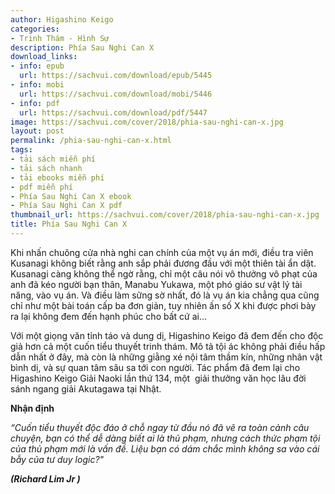 ```yaml
---
author: Higashino Keigo
categories:
- Trinh Thám - Hình Sự
description: Phía Sau Nghi Can X
download_links:
- info: epub
  url: https://sachvui.com/download/epub/5445
- info: mobi
  url: https://sachvui.com/download/mobi/5446
- info: pdf
  url: https://sachvui.com/download/pdf/5447
image: https://sachvui.com/cover/2018/phia-sau-nghi-can-x.jpg
layout: post
permalink: /phia-sau-nghi-can-x.html
tags:
- tải sách miễn phí
- tải sách nhanh
- tải ebooks miễn phí
- pdf miễn phí
- Phía Sau Nghi Can X ebook
- Phía Sau Nghi Can X pdf
thumbnail_url: https://sachvui.com/cover/2018/phia-sau-nghi-can-x.jpg
title: Phía Sau Nghi Can X
---
```


 <div class="item-desc text-justify"> <p>Khi nhấn chuông cửa nhà nghi can chính của một vụ án mới, điều tra viên Kusanagi không biết rằng anh sắp phải đương đầu với một thiên tài ẩn dật. Kusanagi càng không thể ngờ rằng, chỉ một câu nói vô thưởng vô phạt của anh đã kéo người bạn thân, Manabu Yukawa, một phó giáo sư vật lý tài năng, vào vụ án. Và điều làm sững sờ nhất, đó là vụ án kia chẳng qua cũng chỉ như một bài toán cấp ba đơn giản, tuy nhiên ấn số X khi được phơi bày ra lại không đem đến hạnh phúc cho bất cứ ai…</p><p>Với một giọng văn tỉnh táo và dung dị, Higashino Keigo đã đem đến cho độc giả hơn cả một cuốn tiểu thuyết trinh thám. Mô tả tội ác không phải điều hấp dẫn nhất ở đây, mà còn là những giằng xé nội tâm thầm kín, những nhân vật bình dị, và sự quan tâm sâu sa tới con người. Tác phẩm đã đem lại cho Higashino Keigo Giải Naoki lần thứ 134, một  giải thưởng văn học lâu đời sánh ngang giải Akutagawa tại Nhật.</p><p><strong>Nhận định</strong></p><p><em>“Cuốn tiểu thuyết độc đáo ở chỗ ngay từ đầu nó đã vẽ ra toàn cảnh câu chuyện, bạn có thể dễ dàng biết ai là thủ phạm, nhưng cách thức phạm tội của thủ phạm mới là vấn đề. Liệu bạn có dám chắc mình không sa vào cái bẫy của tư duy logic?"</em></p><p><em><strong>(Richard Lim Jr )</strong></em></p> </div>
